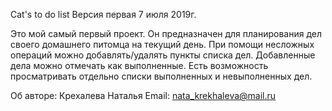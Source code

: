 Cat's to do list  Версия первая  7 июля 2019г.

Это мой самый первый проект. 
Он предназначен для планирования дел своего домашнего питомца на текущий день. 
При помощи несложных операций можно добавлять/удалять пункты списка дел. 
Добавленные дела можно отмечать как выполненные.
Есть возможность просматривать отдельно списки выполненных и невыполненных дел.


Об авторе:
Крехалева Наталья
Email: nata_krekhaleva@mail.ru




